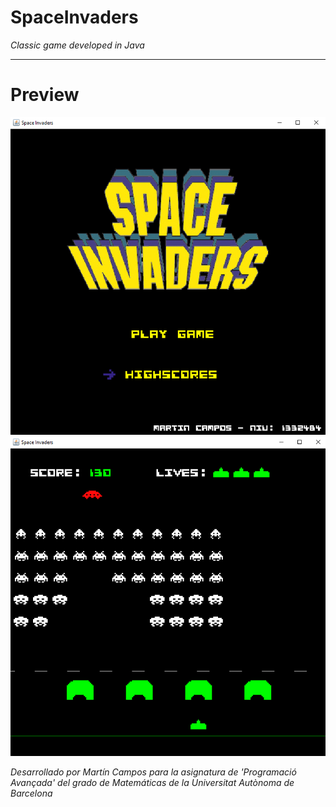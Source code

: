 # SpaceInvaders
_Classic game developed in Java_

---------------

# Preview

![Screenshot](screenshots/img1.png)
![Screenshot](screenshots/img2.png)

_Desarrollado por Martín Campos para la asignatura de 'Programació Avançada' del grado de Matemáticas de la Universitat Autònoma de Barcelona_
